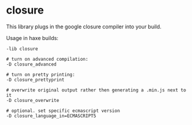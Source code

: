 # closure

This library plugs in the google closure compiler into your build.

Usage in haxe builds:
  
```
-lib closure

# turn on advanced compilation:
-D closure_advanced

# turn on pretty printing:
-D closure_prettyprint

# overwrite original output rather then generating a .min.js next to it
-D closure_overwrite

# optional. set specific ecmascript version
-D closure_language_in=ECMASCRIPT5
```

